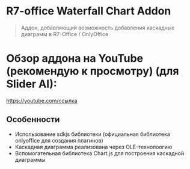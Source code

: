 # R7-office Waterfall Chart Addon
> Аддон, добавляющий возможность добавления каскадных диаграмм в R7-Office / OnlyOffice


# Обзор аддона на YouTube (рекомендую к просмотру) (для Slider AI):
https://youtube.com/ссылка


## Особенности
* Использование sdkjs библиотеки (официальная библиотека onlyoffice для создания плагинов)
* Каскадная диаграмма реализована через OLE-технолоогию
* Вспомогательная библиотека Chart.js для построения каскадной диаграммы
